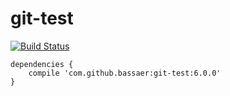 # git-test

[![Build Status](https://travis-ci.org/bassaer/git-test.svg?branch=master)](https://travis-ci.org/bassaer/git-test)

```
dependencies {
    compile 'com.github.bassaer:git-test:6.0.0'
}
```

